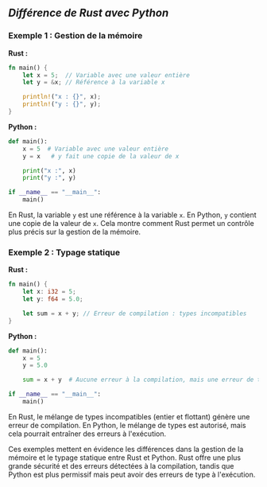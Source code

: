 ## _Différence de Rust avec Python_

### Exemple 1 : Gestion de la mémoire

**Rust :**
```rust
fn main() {
    let x = 5;  // Variable avec une valeur entière
    let y = &x; // Référence à la variable x

    println!("x : {}", x);
    println!("y : {}", y);
}
```

**Python :**
```python
def main():
    x = 5  # Variable avec une valeur entière
    y = x   # y fait une copie de la valeur de x

    print("x :", x)
    print("y :", y)

if __name__ == "__main__":
    main()
```

En Rust, la variable `y` est une référence à la variable `x`. En Python, `y` contient une copie de la valeur de `x`. Cela montre comment Rust permet un contrôle plus précis sur la gestion de la mémoire.

### Exemple 2 : Typage statique

**Rust :**
```rust
fn main() {
    let x: i32 = 5;
    let y: f64 = 5.0;

    let sum = x + y; // Erreur de compilation : types incompatibles
}
```

**Python :**
```python
def main():
    x = 5
    y = 5.0

    sum = x + y  # Aucune erreur à la compilation, mais une erreur de type pourrait se produire à l'exécution

if __name__ == "__main__":
    main()
```

En Rust, le mélange de types incompatibles (entier et flottant) génère une erreur de compilation. En Python, le mélange de types est autorisé, mais cela pourrait entraîner des erreurs à l'exécution.

Ces exemples mettent en évidence les différences dans la gestion de la mémoire et le typage statique entre Rust et Python. Rust offre une plus grande sécurité et des erreurs détectées à la compilation, tandis que Python est plus permissif mais peut avoir des erreurs de type à l'exécution.